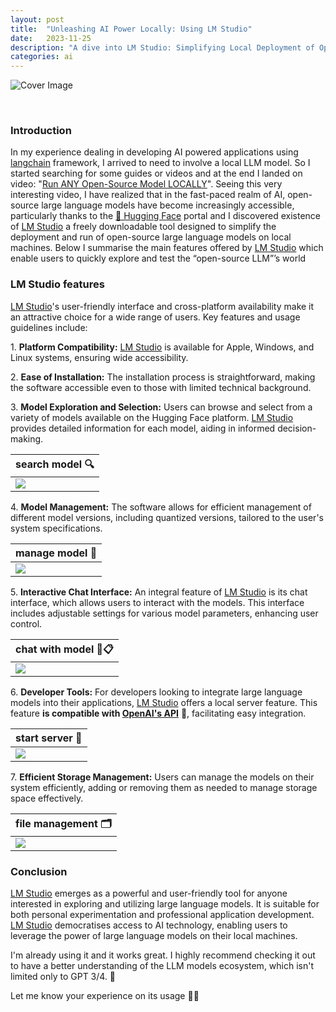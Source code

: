 ```yaml
---
layout: post
title:  "Unleashing AI Power Locally: Using LM Studio"
date:   2023-11-25
description: "A dive into LM Studio: Simplifying Local Deployment of Open-Source Large Language Models."
categories: ai
---
```


![Cover Image](../../../../assets/LMStudio/cover.png)

<br>

### Introduction

In my experience dealing in developing AI powered applications using [langchain] framework, I arrived to need to involve a local LLM model. So I started searching for some guides or videos and at the end I landed on video: "[Run ANY Open-Source Model LOCALLY][video1]". Seeing this very interesting video, I have realized that in the fast-paced realm of AI, open-source large language models have become increasingly accessible, particularly thanks to the [🤗 Hugging Face] portal and I discovered existence of [LM Studio] a freely downloadable tool designed to simplify the deployment and run of open-source large language models on local machines. Below I summarise the main features offered by [LM Studio] which enable users to quickly explore and test the “open-source LLM”’s world

### LM Studio features

[LM Studio]'s user-friendly interface and cross-platform availability make it an attractive choice for a wide range of users. Key features and usage guidelines include:

1\. **Platform Compatibility:** [LM Studio] is available for Apple, Windows, and Linux systems, ensuring wide accessibility.

2\. **Ease of Installation:** The installation process is straightforward, making the software accessible even to those with limited technical background.

3\. **Model Exploration and Selection:** Users can browse and select from a variety of models available on the Hugging Face platform. [LM Studio] provides detailed information for each model, aiding in informed decision-making.

|  search model 🔍|
| ------- |
| ![][sh3] |

4\. **Model Management:** The software allows for efficient management of different model versions, including quantized versions, tailored to the user's system specifications.

|  manage model 👀|
| ------- |
| ![][sh4] |  

5\. **Interactive Chat Interface:** An integral feature of [LM Studio] is its chat interface, which allows users to interact with the models. This interface includes adjustable settings for various model parameters, enhancing user control.

| chat with model 💬📋|
| ------- |
| ![][sh5] |  

6\. **Developer Tools:** For developers looking to integrate large language models into their applications, [LM Studio] offers a local server feature. This feature **is compatible with [OpenAI's API][openai-api]** 🤩, facilitating easy integration.

| start server 🚀|
| ------- |
| ![][sh6] |  

7\. **Efficient Storage Management:** Users can manage the models on their system efficiently, adding or removing them as needed to manage storage space effectively.

|  file management 🗂️|
| ------- |
| ![][sh7] |  


### Conclusion

[LM Studio] emerges as a powerful and user-friendly tool for anyone interested in exploring and utilizing large language models. It is suitable for both personal experimentation and professional application development. [LM Studio] democratises access to AI technology, enabling users to leverage the power of large language models on their local machines.

I'm already using it and it works great. I highly recommend checking it out to have a better understanding of the LLM models ecosystem, which isn't limited only to GPT 3/4. 🤨

Let me know your experience on its usage 💬👋

[🤗 Hugging Face]: https://huggingface.co
[LM Studio]: https://lmstudio.ai
[video1]: https://www.youtube.com/watch?v=yBI1nPep72Q
[langchain]: https://www.langchain.com
[openai-api]: https://openai.com/blog/openai-api
[sh3]: ../../../../assets/LMStudio/LMStudio_1.png
[sh4]: ../../../../assets/LMStudio/LMStudio_2.png
[sh5]: ../../../../assets/LMStudio/LMStudio_3.png
[sh6]: ../../../../assets/LMStudio/LMStudio_4.png
[sh7]: ../../../../assets/LMStudio/LMStudio_5.png
